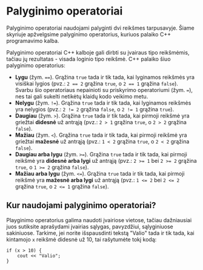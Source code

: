 # Palyginimo operatoriai
Palyginimo operatoriai naudojami palyginti dvi reikšmes tarpusavyje. Šiame skyriuje apžvelgsime palyginimo operatorius, kuriuos palaiko C++ programavimo kalba.

Palyginimo operatoriai C++ kalboje gali dirbti su įvairaus tipo reikšmėmis, tačiau jų rezultatas - visada loginio tipo reikšmė. C++ palaiko šiuo palyginimo operatorius:
* **Lygu** (žym. `==`). Grąžina `true` tada ir tik tada, kai lyginamos reikšmės yra visiškai lygios (pvz.: `2 == 2` grąžina `true`, o `2 == 1` grąžina `false`). Svarbu šio operatoriaus nepainioti su priskyrimo operatoriumi (žym. `=`), nes tai gali sukelti netikėtų klaidų kodo veikimo metu.
* **Nelygu** (žym. `!=`). Grąžina `true` tada ir tik tada, kai lyginamos reikšmės yra nelygios (pvz.: `2 != 2` grąžina `false`, o `2 != 1` grąžina `true`).
* **Daugiau** (žym. `>`). Grąžina `true` tada ir tik tada, kai pirmoji reikšmė yra griežtai **didesnė** už antrąją (pvz.: `2 > 1` grąžina `true`, o `2 > 2` grąžina `false`).
* **Mažiau** (žym. `<`). Grąžina `true` tada ir tik tada, kai pirmoji reikšmė yra griežtai **mažesnė** už antrąją (pvz.: `1 < 2` grąžina `true`, o `2 < 2` grąžina `false`).
* **Daugiau arba lygu** (žym. `>=`). Grąžina `true` tada ir tik tada, kai pirmoji reikšmė yra **didesnė arba lygi** už antrąją (pvz.: `2 >= 1` bei `2 >= 2` grąžina `true`, o `1 >= 2` grąžina `false`).
* **Mažiau arba lygu** (žym. `<=`). Grąžina `true` tada ir tik tada, kai pirmoji reikšmė yra **mažesnė arba lygi** už antrąją (pvz.: `1 <= 2` bei `2 <= 2` grąžina `true`, o `2 <= 1` grąžina `false`).

## Kur naudojami palyginimo operatoriai?
Playginimo operatorius galima naudoti įvairiose vietose, tačiau dažniausiai juos sutiksite aprašydami įvairias sąlygas, pavyzdžiui, sąlyginiuose sakiniuose. Tarkime, jei norite išspausdinti tekstą "Valio" tada ir tik tada, kai kintamojo `x` reikšmė didesnė už 10, tai rašytumėte tokį kodą:
```
if (x > 10) {
    cout << "Valio";
}
```